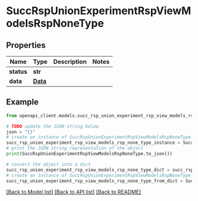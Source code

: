 # SuccRspUnionExperimentRspViewModelsRspNoneType


## Properties

Name | Type | Description | Notes
------------ | ------------- | ------------- | -------------
**status** | **str** |  | 
**data** | [**Data**](Data.md) |  | 

## Example

```python
from openapi_client.models.succ_rsp_union_experiment_rsp_view_models_rsp_none_type import SuccRspUnionExperimentRspViewModelsRspNoneType

# TODO update the JSON string below
json = "{}"
# create an instance of SuccRspUnionExperimentRspViewModelsRspNoneType from a JSON string
succ_rsp_union_experiment_rsp_view_models_rsp_none_type_instance = SuccRspUnionExperimentRspViewModelsRspNoneType.from_json(json)
# print the JSON string representation of the object
print(SuccRspUnionExperimentRspViewModelsRspNoneType.to_json())

# convert the object into a dict
succ_rsp_union_experiment_rsp_view_models_rsp_none_type_dict = succ_rsp_union_experiment_rsp_view_models_rsp_none_type_instance.to_dict()
# create an instance of SuccRspUnionExperimentRspViewModelsRspNoneType from a dict
succ_rsp_union_experiment_rsp_view_models_rsp_none_type_from_dict = SuccRspUnionExperimentRspViewModelsRspNoneType.from_dict(succ_rsp_union_experiment_rsp_view_models_rsp_none_type_dict)
```
[[Back to Model list]](../README.md#documentation-for-models) [[Back to API list]](../README.md#documentation-for-api-endpoints) [[Back to README]](../README.md)


